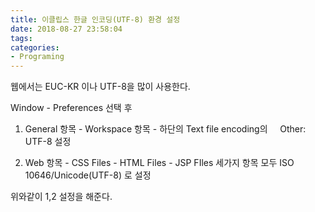 ```yaml
---
title: 이클립스 한글 인코딩(UTF-8) 환경 설정
date: 2018-08-27 23:58:04
tags:
categories:
- Programing
---
```


웹에서는 EUC-KR 이나 UTF-8을 많이 사용한다.

Window - Preferences 선택 후
  1. General 항목
	\- Workspace 항목
	\- 하단의 Text file encoding의
	&nbsp;&nbsp;&nbsp;&nbsp;Other: UTF-8 설정

  2. Web 항목
	\- CSS Files
	\- HTML Files
	\- JSP FIles
	세가지 항목 모두	ISO 10646/Unicode(UTF-8) 로 설정

위와같이 1,2 설정을 해준다.
